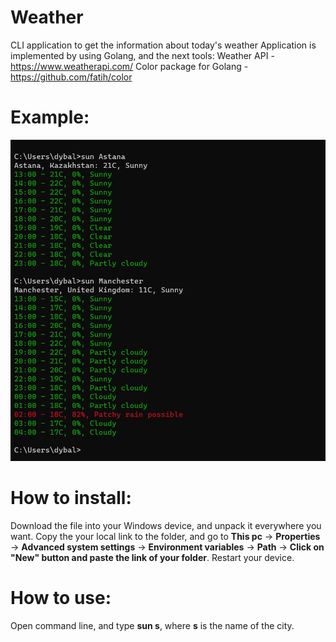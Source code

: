 # Weather
 CLI application to get the information about today's weather
 Application is implemented by using Golang, and the next tools:
 Weather API - https://www.weatherapi.com/
 Color package for Golang - https://github.com/fatih/color

# Example:
 ![Alt text](image.png)

# How to install:
 Download the file into your Windows device, and unpack it everywhere you want.
 Copy the your local link to the folder, and go to **This pc** -> **Properties** -> **Advanced system settings** -> **Environment variables** -> **Path** -> **Click on "New" button and paste the link of your folder**. 
 Restart your device.

 # How to use:
  Open command line, and type **sun s**, where **s** is the name of the city. 
